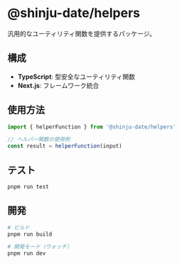 # @shinju-date/helpers

汎用的なユーティリティ関数を提供するパッケージ。

## 構成

- **TypeScript**: 型安全なユーティリティ関数
- **Next.js**: フレームワーク統合

## 使用方法

```typescript
import { helperFunction } from '@shinju-date/helpers'

// ヘルパー関数の使用例
const result = helperFunction(input)
```

## テスト

```bash
pnpm run test
```

## 開発

```bash
# ビルド
pnpm run build

# 開発モード（ウォッチ）
pnpm run dev
```